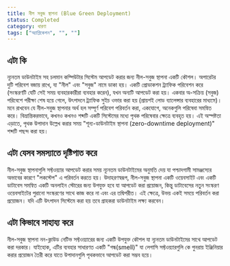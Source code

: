 ```yaml
---
title: নীল সবুজ স্থাপনা (Blue Green Deployment)
status: Completed
category: ধারণা
tags: ["অ্যাপ্লিকেশন", "", ""]
---
```


## এটা কি

ন্যূনতম ডাউনটাইম সহ চলমান কম্পিউটার সিস্টেম আপডেট করার জন্য নীল-সবুজ স্থাপনা একটি কৌশল।
অপারেটর দুটি পরিবেশ বজায় রাখে, যা "নীল" এবং "সবুজ" নামে ডাকা হয়।
একটি প্রোডাকশন ট্র্যাফিক পরিবেশন করে (সংস্করণটি যেটি সেই সময় ব্যবহারকারীরা ব্যবহার করেন), যখন অন্যটি আপডেট করা হয়।
একবার অ-সক্রিয় (সবুজ) পরিবেশে পরীক্ষা শেষ হয়ে গেলে,
উৎপাদনে ট্র্যাফিক সুইচ ওভার করা হয় (প্রায়শই লোড ব্যালেন্সার ব্যবহারের মাধ্যমে)।
মনে রাখবেন যে নীল-সবুজ স্থাপনার অর্থ হল সম্পূর্ণ পরিবেশ পরিবর্তন করা, একযোগে, অনেকগুলি পরিষেবা সমন্বিত করে।
বিভ্রান্তিকরভাবে, কখনও কখনও শব্দটি একটি সিস্টেমের মধ্যে পৃথক পরিষেবার ক্ষেত্রে ব্যবহৃত হয়।
এই অস্পষ্টতা এড়াতে, পৃথক উপাদান উল্লেখ করার সময় "শূন্য-ডাউনটাইম স্থাপনা (zero-downtime deployment)" শব্দটি পছন্দ করা হয়।

## এটা যেসব সমস্যাতে দৃষ্টিপাত করে

নীল-সবুজ স্থাপনাগুলি সফ্টওয়্যার আপডেট করার সময় ন্যূনতম ডাউনটাইমের অনুমতি দেয় যা পশ্চাদগামী সামঞ্জস্যের অভাবের কারণে "লকস্টেপ" এ পরিবর্তন করতে হয়।
উদাহরণস্বরূপ, নীল-সবুজ স্থাপনা একটি ওয়েবসাইট এবং একটি ডাটাবেস সমন্বিত একটি অনলাইন স্টোরের জন্য উপযুক্ত হবে যা আপডেট করা প্রয়োজন, কিন্তু ডাটাবেসের নতুন সংস্করণ ওয়েবসাইটের পুরানো সংস্করণের সাথে কাজ করে না এবং এর তদ্বিপরীত।
এই ক্ষেত্রে, উভয় একই সময়ে পরিবর্তন করা প্রয়োজন।
যদি এটি উৎপাদন সিস্টেমে করা হয় তবে গ্রাহকরা ডাউনটাইম লক্ষ্য করবেন।

## এটা কিভাবে সাহায্য করে

নীল-সবুজ স্থাপনা নন-ক্লাউড নেটিভ সফ্টওয়্যারের জন্য একটি উপযুক্ত কৌশল যা ন্যূনতম ডাউনটাইমের সাথে আপডেট করা দরকার।
যাইহোক, এটির ব্যবহার সাধারণত একটি "গন্ধ(smell)" যা লেগাসি সফ্টওয়্যারগুলি কে পুনরায় ইঞ্জিনিয়ার করার প্রয়োজন তৈরী করে যাতে উপাদানগুলি পৃথকভাবে আপডেট করা সম্ভব হয়ে।
